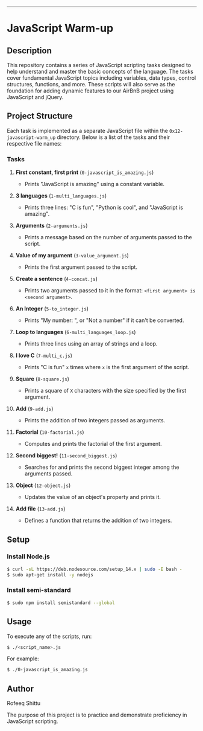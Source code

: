 ---

# JavaScript Warm-up

## Description

This repository contains a series of JavaScript scripting tasks designed to help understand and master the basic concepts of the language. The tasks cover fundamental JavaScript topics including variables, data types, control structures, functions, and more. These scripts will also serve as the foundation for adding dynamic features to our AirBnB project using JavaScript and jQuery.

## Project Structure

Each task is implemented as a separate JavaScript file within the `0x12-javascript-warm_up` directory. Below is a list of the tasks and their respective file names:

### Tasks

1. **First constant, first print** (`0-javascript_is_amazing.js`)
   - Prints "JavaScript is amazing" using a constant variable.

2. **3 languages** (`1-multi_languages.js`)
   - Prints three lines: "C is fun", "Python is cool", and "JavaScript is amazing".

3. **Arguments** (`2-arguments.js`)
   - Prints a message based on the number of arguments passed to the script.

4. **Value of my argument** (`3-value_argument.js`)
   - Prints the first argument passed to the script.

5. **Create a sentence** (`4-concat.js`)
   - Prints two arguments passed to it in the format: `<first argument> is <second argument>`.

6. **An Integer** (`5-to_integer.js`)
   - Prints "My number: <first argument converted to an integer>", or "Not a number" if it can't be converted.

7. **Loop to languages** (`6-multi_languages_loop.js`)
   - Prints three lines using an array of strings and a loop.

8. **I love C** (`7-multi_c.js`)
   - Prints "C is fun" `x` times where `x` is the first argument of the script.

9. **Square** (`8-square.js`)
   - Prints a square of `X` characters with the size specified by the first argument.

10. **Add** (`9-add.js`)
    - Prints the addition of two integers passed as arguments.

11. **Factorial** (`10-factorial.js`)
    - Computes and prints the factorial of the first argument.

12. **Second biggest!** (`11-second_biggest.js`)
    - Searches for and prints the second biggest integer among the arguments passed.

13. **Object** (`12-object.js`)
    - Updates the value of an object's property and prints it.

14. **Add file** (`13-add.js`)
    - Defines a function that returns the addition of two integers.


## Setup

### Install Node.js
```sh
$ curl -sL https://deb.nodesource.com/setup_14.x | sudo -E bash -
$ sudo apt-get install -y nodejs
```

### Install semi-standard
```sh
$ sudo npm install semistandard --global
```

## Usage

To execute any of the scripts, run:
```sh
$ ./<script_name>.js
```

For example:
```sh
$ ./0-javascript_is_amazing.js
```

## Author

Rofeeq Shittu

The purpose of this project is to practice and demonstrate proficiency in JavaScript scripting.

